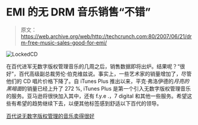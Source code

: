 # EMI  的无 DRM 音乐销售“不错”

> 原文：<https://web.archive.org/web/http://techcrunch.com:80/2007/06/21/drm-free-music-sales-good-for-emi/>

![LockedCD](img/ab8ec126d0bf2d1d3d5e5ee0cf6eab87.png)

在百代进军无数字版权管理音乐的几周之后，销售数据即将出炉。结果呢？“很好”，百代高级副总裁劳伦·伯克维兹说。事实上，一些艺术家的销量增加了，尽管他们的 CD 唱片价格下降了。自 iTunes Plus 推出以来，平克·弗洛伊德的*月亮的黑暗面*的销量已经上升了 272 %, iTunes Plus 是第一个引入无数字版权管理音乐的服务。亚马逊将很快加入其中，还有 f.y.e .，7 digital 和其他一些服务。希望这些有希望的趋势继续下去，以便其他标签感到舒适以下百代的领导。

[百代说无数字版权管理的音乐卖得很好](https://web.archive.org/web/20150930105519/http://arstechnica.com/news.ars/post/20070620-emi-says-drm-free-music-is-selling-well.html)